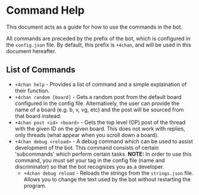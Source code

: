 # Command Help
This document acts as a guide for how to use the commands in the bot.

All commands are preceded by the prefix of the bot, which is configured in the `config.json` file. By default, this prefix is `+4chan`, and will be used in this document hereafter.

## List of Commands
- `+4chan help` - Provides a list of command and a simple explaination of their function.
- `+4chan random [board]` - Gets a random post from the default board configured in the config file. Alternatively, the user can provide the name of a board (e.g. b, v, vg, etc) and the post will be sourced from that board instead.
- `+4chan post <id> <board>` - Gets the top level (OP) post of the thread with the given ID on the given board. This does not work with replies, only threads (what appear when you scroll down a board).
- `+4chan debug <reload>` - A debug command which can be used to assist development of the bot. This command consists of certain 'subcommands' which perform certain tasks. **NOTE:** In order to use this command, you must set your tag in the config file (name and discriminator) so that the bot recognizes you as a developer.
  - `+4chan debug reload` - Reloads the strings from the `strings.json` file. Allows you to change the text used by the bot without restarting the program.
